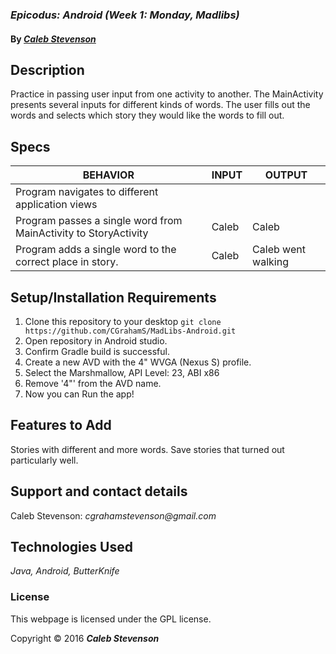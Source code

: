 ### _Epicodus: Android (Week 1: Monday, Madlibs)_

#### By _[**Caleb Stevenson**](https://github.com/CGrahamS)_

## Description

Practice in passing user input from one activity to another.
The MainActivity presents several inputs for different kinds of words.
The user fills out the words and selects which story they would like the words to fill out.

## Specs

| BEHAVIOR                                                        | INPUT    | OUTPUT             |
|-----------------------------------------------------------------|----------|--------------------|
| Program navigates to different application views                |          |                    |
| Program passes a single word from MainActivity to StoryActivity | Caleb    |  Caleb             |
| Program adds a single word to the correct place in story.       | Caleb    | Caleb went walking |

## Setup/Installation Requirements

1. Clone this repository to your desktop `git clone https://github.com/CGrahamS/MadLibs-Android.git`
2. Open repository in Android studio.
3. Confirm Gradle build is successful.
4. Create a new AVD with the 4" WVGA (Nexus S) profile.
5. Select the Marshmallow, API Level: 23, ABI x86
6. Remove '4"' from the AVD name.
7. Now you can Run the app!

## Features to Add

Stories with different and more words.
Save stories that turned out particularly well.

## Support and contact details

Caleb Stevenson: _cgrahamstevenson@gmail.com_

## Technologies Used

_Java,
Android,
ButterKnife_

### License

This webpage is licensed under the GPL license.

Copyright &copy; 2016 **_Caleb Stevenson_**

